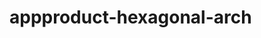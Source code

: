   # appproduct-hexagonal-arch                
            
        
             
        
      
       
        
 
 
